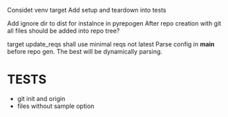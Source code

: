Considet venv target
Add setup and teardown into tests

Add ignore dir to dist for instalnce in pyrepogen
After repo creation with git all files should be added into repo tree?

target update_reqs shall use minimal reqs not latest
Parse config in __main__ before repo gen. The best will be dynamically parsing.

# TESTS
- git init and origin
- files without sample option
